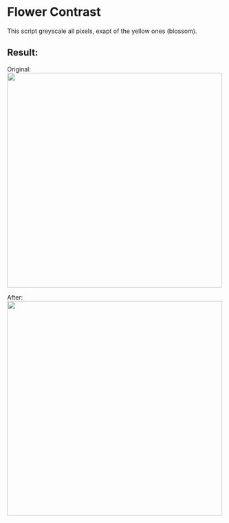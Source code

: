# Flower Contrast

This script greyscale all pixels, exapt of the yellow ones (blossom).

## Result:
Original:
<img src="input.jpg" width="500px"/>

After:
<img src="output.jpg" width="500px"/>
